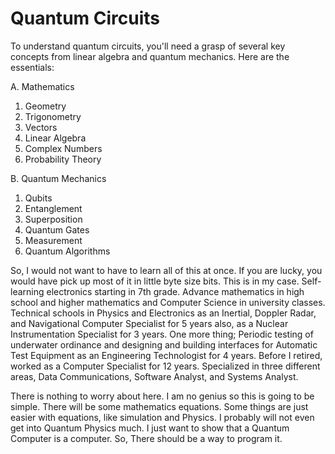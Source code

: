 # Quantum Circuits

To understand quantum circuits, you'll need a grasp
of several key concepts from linear algebra and 
quantum mechanics.  Here are the essentials:


A. Mathematics

  1. Geometry
  2. Trigonometry
  3. Vectors
  4. Linear Algebra
  5. Complex Numbers
  6. Probability Theory

B. Quantum Mechanics

 1. Qubits
 2. Entanglement
 3. Superposition
 4. Quantum Gates
 5. Measurement
 6. Quantum Algorithms


So, I would not want to have to learn all of this at once.
If you are lucky, you would have pick up most of it in little
byte size bits. This is in my case. Self-learning electronics
starting in 7th grade. Advance mathematics in high school and
higher mathematics and Computer Science in university classes.
Technical schools in Physics and Electronics as an Inertial,
Doppler Radar, and Navigational Computer Specialist for 5 years
also, as a Nuclear Instrumentation Specialist for 3 years.
One more thing; Periodic testing of underwater ordinance and
designing and building interfaces for Automatic Test Equipment
as an Engineering Technologist for 4 years. Before I retired,
worked as a Computer Specialist for 12 years. Specialized in 
three different areas, Data Communications, Software Analyst,
and Systems Analyst.

There is nothing to worry about here. I am no genius so this
is going to be simple. There will be some mathematics equations.
Some things are just easier with equations, like simulation and
Physics. I probably will not even get into Quantum Physics much.
I just want to show that a Quantum Computer is a computer. So,
There should be a way to program it.
